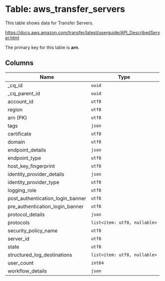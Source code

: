 # Table: aws_transfer_servers

This table shows data for Transfer Servers.

https://docs.aws.amazon.com/transfer/latest/userguide/API_DescribedServer.html

The primary key for this table is **arn**.

## Columns

| Name          | Type          |
| ------------- | ------------- |
|_cq_id|`uuid`|
|_cq_parent_id|`uuid`|
|account_id|`utf8`|
|region|`utf8`|
|arn (PK)|`utf8`|
|tags|`json`|
|certificate|`utf8`|
|domain|`utf8`|
|endpoint_details|`json`|
|endpoint_type|`utf8`|
|host_key_fingerprint|`utf8`|
|identity_provider_details|`json`|
|identity_provider_type|`utf8`|
|logging_role|`utf8`|
|post_authentication_login_banner|`utf8`|
|pre_authentication_login_banner|`utf8`|
|protocol_details|`json`|
|protocols|`list<item: utf8, nullable>`|
|security_policy_name|`utf8`|
|server_id|`utf8`|
|state|`utf8`|
|structured_log_destinations|`list<item: utf8, nullable>`|
|user_count|`int64`|
|workflow_details|`json`|